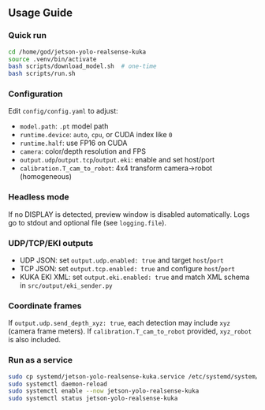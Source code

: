 ## Usage Guide

### Quick run
```bash
cd /home/god/jetson-yolo-realsense-kuka
source .venv/bin/activate
bash scripts/download_model.sh  # one-time
bash scripts/run.sh
```

### Configuration
Edit `config/config.yaml` to adjust:
- `model.path`: `.pt` model path
- `runtime.device`: `auto`, `cpu`, or CUDA index like `0`
- `runtime.half`: use FP16 on CUDA
- `camera`: color/depth resolution and FPS
- `output.udp`/`output.tcp`/`output.eki`: enable and set host/port
- `calibration.T_cam_to_robot`: 4x4 transform camera→robot (homogeneous)

### Headless mode
If no DISPLAY is detected, preview window is disabled automatically. Logs go to stdout and optional file (see `logging.file`).

### UDP/TCP/EKI outputs
- UDP JSON: set `output.udp.enabled: true` and target `host`/`port`
- TCP JSON: set `output.tcp.enabled: true` and configure `host`/`port`
- KUKA EKI XML: set `output.eki.enabled: true` and match XML schema in `src/output/eki_sender.py`

### Coordinate frames
If `output.udp.send_depth_xyz: true`, each detection may include `xyz` (camera frame meters). If `calibration.T_cam_to_robot` provided, `xyz_robot` is also included.

### Run as a service
```bash
sudo cp systemd/jetson-yolo-realsense-kuka.service /etc/systemd/system/
sudo systemctl daemon-reload
sudo systemctl enable --now jetson-yolo-realsense-kuka
sudo systemctl status jetson-yolo-realsense-kuka
```



